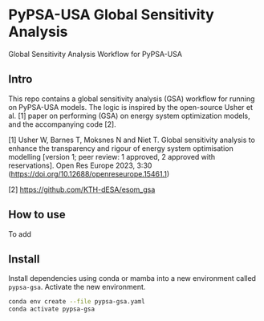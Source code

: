 # PyPSA-USA Global Sensitivity Analysis
Global Sensitivity Analysis Workflow for PyPSA-USA

## Intro

This repo contains a global sensitivity analysis (GSA) workflow for running on PyPSA-USA models.
The logic is inspired by the open-source Usher et al. [1] paper on performing (GSA) on 
energy system optimization models, and the accompanying code [2]. 

[1] Usher W, Barnes T, Moksnes N and Niet T. Global sensitivity analysis to enhance the transparency and rigour of energy system optimisation modelling [version 1; peer review: 1 approved, 2 approved with reservations]. Open Res Europe 2023, 3:30 (https://doi.org/10.12688/openreseurope.15461.1)

[2] https://github.com/KTH-dESA/esom_gsa

## How to use 

To add

## Install 

Install dependencies using conda or mamba into a new environment called `pypsa-gsa`. Activate the new environment. 

```bash
conda env create --file pypsa-gsa.yaml
conda activate pypsa-gsa
```

